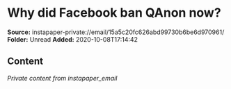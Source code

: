 # Why did Facebook ban QAnon now?

**Source:** instapaper-private://email/15a5c20fc626abd99730b6be6d970961/
**Folder:** Unread
**Added:** 2020-10-08T17:14:42




## Content
*Private content from instapaper_email*
